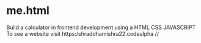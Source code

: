 # me.html
Build a calculator in frontend development using a HTML CSS JAVASCRIPT To see a website visit https:/shraddhamishra22.codealpha //
